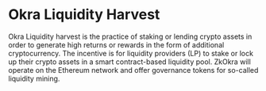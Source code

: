 # Okra Liquidity Harvest
Okra Liquidity harvest is the practice of staking or lending crypto assets in order to generate high returns or rewards in the form of additional cryptocurrency.  The incentive is for liquidity providers (LP) to stake or lock up their crypto assets in a smart contract-based liquidity pool. ZkOkra will operate on the Ethereum network and offer governance tokens for so-called liquidity mining.
